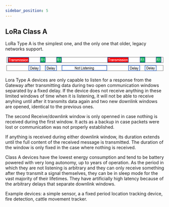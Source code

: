 ```yaml
---
sidebar_position: 5
---
```


## LoRa Class A

LoRa Type A is the simplest one, and the only one that older, legacy networks support. 

![LoRa Class A](classA.png)

Lora Type A devices are only capable to listen for a response from the Gateway after transmitting data during two open communication windows separated by a fixed delay. If the device does not receive anything in these limited windows of time when it is listening, it will not be able to receive anyhing until after it transmits data again and two new downlink windows are opened, identical to the previous ones.

The second Receive/downlink window is only openned in case nothing is received during the first window. It acts as a backup in case packets were lost or communication was not properly established. 

If anything is received during either downlink window, its duration extends until the full content of the received message is transmitted. The duration of the window is only fixed in the case where nothing is received.

Class A devices have the lowest energy consumption and tend to be battery powered with very long autonomy, up to years of operation. As the period in which they are not listening is arbitrary and they can only receive something after they transmit a signal themselves, they can be in sleep mode for the vast majority of their lifetimes. They have artificially high latency because of the arbitrary delays that separate downlink windows.

Example devices: a simple sensor, a a fixed period location tracking device, fire detection, cattle movement tracker.
